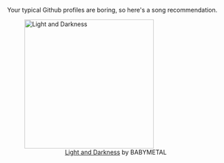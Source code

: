 Your typical Github profiles are boring, so here's a song recommendation.
<figure><img width="300" height="300" src="https://i.scdn.co/image/ab67616d0000b2737dfffc927d62d20b6c8e1078" alt="Light and Darkness" /><figcaption align="center"><a href="https://open.spotify.com/track/0olkiWqNuL76Zul02kqS0o" target="_blank">Light and Darkness</a> by BABYMETAL</figcaption></figure>
